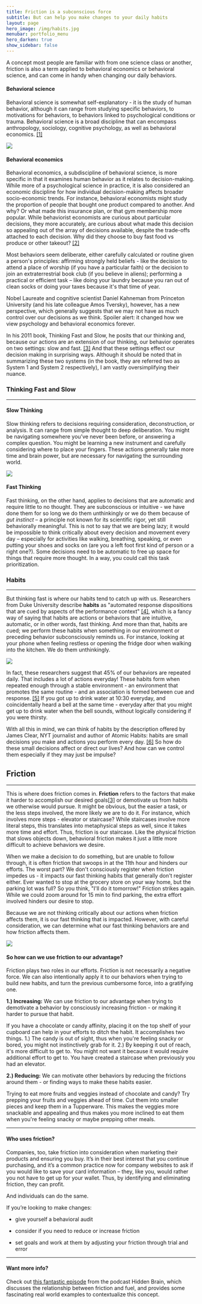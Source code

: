```yaml
---
title: Friction is a subconscious force
subtitle: But can help you make changes to your daily habits
layout: page
hero_image: /img/habits.jpg
menubar: portfolio_menu
hero_darken: true
show_sidebar: false
---
```


A concept most people are familiar with from one science class or another, friction is also a term applied to behavioral economics or behavioral science, and can come in handy when changing our daily behaviors. 

#### **Behavioral science** 

Behavioral science is somewhat self-explanatory - it is the study of human behavior, although it can range from studying specific behaviors, to motivations for behaviors, to behaviors linked to psychological conditions or trauma. Behavioral science is a broad discipline that can encompass anthropology, sociology, cognitive psychology, as well as behavioral economics. [[1]](https://www.chicagobooth.edu/mindworks/what-is-behavioral-science-research#:~:text=Several%20disciplines%20fall%20under%20the%20broad%20label%20of,4%20Consumer%20behavior%205%20Social%20psychology%206%20Sociology)

![](img/behavioral-economics.jpg)

#### **Behavioral economics**

Behavioral economics, a subdiscipline of behavioral science, is more specific in that it examines human behavior as it relates to decision-making. While more of a psychological science in practice, it is also considered an economic discipline for how individual decision-making affects broader socio-economic trends. For instance, behavioral economists might study the proportion of people that bought one product compared to another. And why? Or what made this insurance plan, or that gym membership more popular. While behaviorist economists are curious about particular decisions, they more accurately, are curious about what made this decision so appealing out of the array of decisions available, despite the trade-offs attached to each decision. Why did they choose to buy fast food vs produce or other takeout? [[2]](https://news.uchicago.edu/explainer/what-is-behavioral-economics)

Most behaviors seem deliberate, either carefully calculated or routine given a person's principles: affirming strongly held beliefs - like the decision to attend a place of worship (if you have a particular faith) or the decision to join an extraterrestrial book club (if you believe in aliens); performing a practical or efficient task – like doing your laundry because you ran out of clean socks or doing your taxes because it's that time of year. 

Nobel Laureate and cognitive scientist Daniel Kahneman from Princeton University (and his late colleague Amos Tversky), however, has a new perspective, which generally suggests that we may not have as much control over our decisions as we think. Spoiler alert: it changed how we view psychology and behavioral economics forever.

In his 2011 book, Thinking Fast and Slow, he posits that our thinking and, because our actions are an extension of our thinking, our behavior operates on two settings: slow and fast. [[3]](https://us.macmillan.com/books/9780374533557/thinkingfastandslow) And that these settings effect our decision making in surprising ways. Although it should be noted that in summarizing these two systems (in the book, they are referred two as System 1 and System 2 respectively), I am vastly oversimplifying their nuance.

### Thinking Fast and Slow

------

#### Slow Thinking 

Slow thinking refers to decisions requiring consideration, deconstruction, or analysis. It can range from simple thought to deep deliberation. You might be navigating somewhere you’ve never been before, or answering a complex question. You might be learning a new instrument and carefully considering where to place your fingers. These actions generally take more time and brain power, but are necessary for navigating the surrounding world.

![](img/thinking-fast-and-slow.jpg)

#### Fast Thinking

Fast thinking, on the other hand, applies to decisions that are automatic and require little to no thought. They are subconscious or intuitive - we have done them for so long we do them unthinkingly or we do them because of *gut instinct* – a principle not known for its scientific rigor, yet still behaviorally meaningful. This is not to say that we are being lazy; it would be impossible to think critically about every decision and movement every day – especially for activities like walking, breathing, speaking, or even putting your shoes and socks on (are you a left foot first kind of person or a right one?). Some decisions need to be automatic to free up space for things that require more thought. In a way, you could call this task prioritization. 

### Habits

------

But thinking fast is where our habits tend to catch up with us. Researchers from Duke University describe **habits** as "automated response dispositions that are cued by aspects of the performance context" [[4]](https://dornsife.usc.edu/assets/sites/208/docs/Neal.Wood.Quinn.2006.pdf), which is a fancy way of saying that habits are actions or behaviors that are intuitive, automatic, or in other words, fast thinking. And more than that, habits are cued; we perform these habits when something in our environment or preceding behavior subconsciously reminds us. For instance, looking at your phone when feeling restless or opening the fridge door when walking into the kitchen. We do them unthinkingly.

![](img/habits.jfif)

In fact, these researchers suggest that 45% of our behaviors are repeated daily. That includes a lot of actions everyday! These habits form when repeated enough through a stable environment - an environment that promotes the same routine - and an association is formed between cue and response. [[5]](https://pubmed.ncbi.nlm.nih.gov/12500811/) If you got up to drink water at 10:30 everyday, and coincidentally heard a bell at the same time - everyday after that you might get up to drink water when the bell sounds, without logically considering if you were thirsty.

With all this in mind, we can think of habits by the description offered by James Clear, NYT journalist and author of Atomic Habits: habits are small decisions you make and actions you perform every day. [[6]](https://jamesclear.com/habits)  So how do these small decisions affect or direct our lives? And how can we control them especially if they may just be impulse? 

## Friction

------

This is where does friction comes in. **Friction** refers to the factors that make it harder to accomplish our desired goals[[3\]](#_ftn3) or demotivate us from habits we otherwise would pursue. It might be obvious, but the easier a task, or the less steps involved, the more likely we are to do it. For instance, which involves more steps - elevator or staircase? While staircases involve more literal steps, this translates into metaphysical steps as well, since it takes more time and effort. Thus, friction is our staircase. Like the physical friction that slows objects down, behavioral friction makes it just a little more difficult to achieve behaviors we desire. 

When we make a decision to do something, but are unable to follow through, it is often friction that swoops in at the 11th hour and hinders our efforts. The worst part? We don't consciously register when friction impedes us - it impacts our fast thinking habits that generally don't register either. Ever wanted to stop at the grocery store on your way home, but the parking lot was full? So you think, "I'll do it tomorrow!" Friction strikes again. While we could zoom around for 15 min to find parking, the extra effort involved hinders our desire to stop.

Because we are not thinking critically about our actions when friction affects them, it is our fast thinking that is impacted. However, with careful consideration, we can determine what our fast thinking behaviors are and how friction affects them.



![](img/habits-2.jpg)

#### So how can we use friction to our advantage?

Friction plays two roles in our efforts. Friction is not necessarily a negative force. We can also intentionally apply it to our behaviors when trying to build new habits, and turn the previous cumbersome force, into a gratifying one. 

**1.)  Increasing:**  We can use friction to our advantage when trying to demotivate a behavior by consciously increasing friction - or making it harder to pursue that habit.

If you have a chocolate or candy affinity, placing it on the top shelf of your cupboard can help in your efforts to ditch the habit. It accomplishes two things. 1.) The candy is out of sight, thus when you're feeling snacky or bored, you might not instinctively grab for it. 2.) By keeping it out of reach, it's more difficult to get to. You might not want it because it would require additional effort to get to. You have created a staircase when previously you had an elevator.

**2.)  Reducing:** We can motivate other behaviors by reducing the frictions around them - or finding ways to make these habits easier.

Trying to eat more fruits and veggies instead of chocolate and candy? Try prepping your fruits and veggies ahead of time. Cut them into smaller pieces and keep them in a Tupperware. This makes the veggies more snackable and appealing and thus makes you more inclined to eat them when you're feeling snacky or maybe prepping other meals.

------

#### Who uses friction?

Companies, too, take friction into consideration when marketing their products and ensuring you buy. It’s in their best interest that you continue purchasing, and it’s a common practice now for company websites to ask if you would like to save your card information – they, like you, would rather you not have to get up for your wallet. Thus, by identifying and eliminating friction, they can profit.

And individuals can do the same.

If you’re looking to make changes:

- give yourself a behavioral audit 

- consider if you need to reduce or increase friction 
- set goals and work at them by adjusting your friction through trial and error

------

#### **Want more info?**

Check out [this fantastic episode](https://hiddenbrain.org/podcast/work-2-0-the-obstacles-you-dont-see/) from the podcast Hidden Brain, which discusses the relationship between friction and fuel, and provides some fascinating real world examples to contextualize this concept.